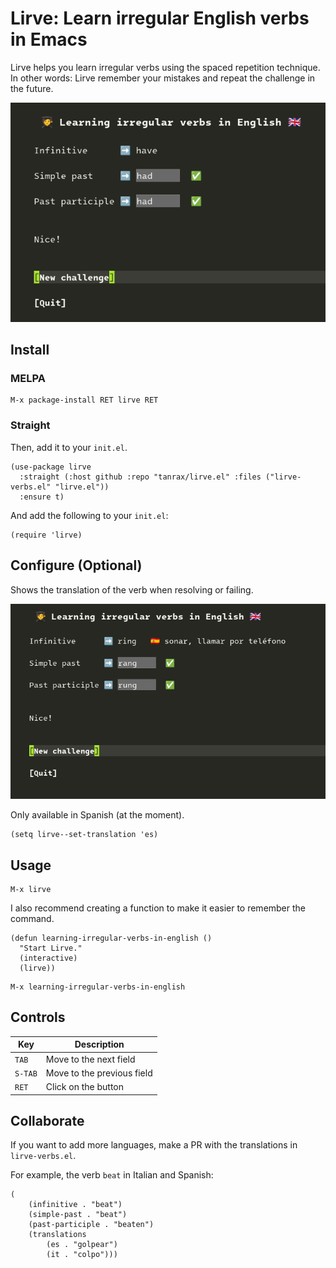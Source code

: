 # Lirve: Learn irregular English verbs in Emacs

Lirve helps you learn irregular verbs using the spaced repetition technique. In other words: Lirve remember your mistakes and repeat the challenge in the future.

![Demo](demo.png)

## Install

### MELPA

```
M-x package-install RET lirve RET
```

### Straight

Then, add it to your `init.el`.

```elisp
(use-package lirve
  :straight (:host github :repo "tanrax/lirve.el" :files ("lirve-verbs.el" "lirve.el"))
  :ensure t)
```

And add the following to your `init.el`:

```elisp
(require 'lirve)
```

## Configure (Optional)

Shows the translation of the verb when resolving or failing.

![Demo translation](demo-translation.png)

Only available in Spanish (at the moment).

```elisp
(setq lirve--set-translation 'es)
```

## Usage

```
M-x lirve
```

I also recommend creating a function to make it easier to remember the command.

```elisp
(defun learning-irregular-verbs-in-english ()
  "Start Lirve."
  (interactive)
  (lirve))
```

```
M-x learning-irregular-verbs-in-english
```

## Controls

| Key | Description |
| --- | --- |
| `TAB` | Move to the next field |
| `S-TAB` | Move to the previous field |
| `RET` | Click on the button |

## Collaborate

If you want to add more languages, make a PR with the translations in `lirve-verbs.el`.

For example, the verb `beat` in Italian and Spanish:

```elisp
(
    (infinitive . "beat")
    (simple-past . "beat")
    (past-participle . "beaten")
    (translations
        (es . "golpear")
        (it . "colpo")))
```
